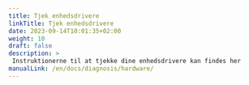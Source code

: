 ```yaml
---
title: Tjek enhedsdrivere
linkTitle: Tjek enhedsdrivere
date: 2023-09-14T10:01:35+02:00
weight: 10
draft: false
description: >
 Instruktionerne til at tjekke dine enhedsdrivere kan findes her
manualLink: /en/docs/diagnosis/hardware/
---
```

